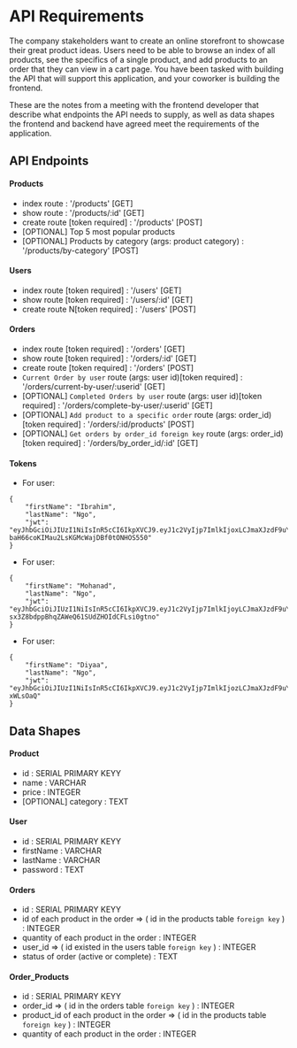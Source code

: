 # API Requirements

The company stakeholders want to create an online storefront to showcase their great product ideas. Users need to be able to browse an index of all products, see the specifics of a single product, and add products to an order that they can view in a cart page. You have been tasked with building the API that will support this application, and your coworker is building the frontend.

These are the notes from a meeting with the frontend developer that describe what endpoints the API needs to supply, as well as data shapes the frontend and backend have agreed meet the requirements of the application.

## API Endpoints

#### Products

- index route : '/products' [GET]
- show route : '/products/:id' [GET]
- create route [token required] : '/products' [POST]
- [OPTIONAL] Top 5 most popular products
- [OPTIONAL] Products by category (args: product category) : '/products/by-category' [POST]

#### Users

- index route [token required] : '/users' [GET]
- show route [token required] : '/users/:id' [GET]
- create route N[token required] : '/users' [POST]

#### Orders

- index route [token required] : '/orders' [GET]
- show route [token required] : '/orders/:id' [GET]
- create route [token required] : '/orders' [POST]
- `Current Order by user` route (args: user id)[token required] : '/orders/current-by-user/:userid' [GET]
- [OPTIONAL] `Completed Orders by user` route (args: user id)[token required] : '/orders/complete-by-user/:userid' [GET]
- [OPTIONAL] `Add product to a specific order` route (args: order_id)[token required] : '/orders/:id/products' [POST]
- [OPTIONAL] `Get orders by order_id foreign key` route (args: order_id)[token required] : '/orders/by_order_id/:id' [GET]

#### Tokens

- For user:

```
{
    "firstName": "Ibrahim",
    "lastName": "Ngo",
    "jwt": "eyJhbGciOiJIUzI1NiIsInR5cCI6IkpXVCJ9.eyJ1c2VyIjp7ImlkIjoxLCJmaXJzdF9uYW1lIjoiSWJyYWhpbSIsImxhc3RfbmFtZSI6IkFobWVkIiwicGFzc3dvcmQiOiIkMmIkMTAkak5LYktoL2d5TmFPbTNSWlAuRkVzTzlqUk95Q253N3FES1dwZ3lLRmYzTC9TUDJpRWNYcXEifSwiaWF0IjoxNjQ3MzgwNjQyfQ.3KMRCco-baH66coKIMau2LsKGMcWajDBf0tONHOS550"
}
```

- For user:

```
{
    "firstName": "Mohanad",
    "lastName": "Ngo",
    "jwt": "eyJhbGciOiJIUzI1NiIsInR5cCI6IkpXVCJ9.eyJ1c2VyIjp7ImlkIjoyLCJmaXJzdF9uYW1lIjoiTW9oYW5hZCIsImxhc3RfbmFtZSI6IkFobWVkIiwicGFzc3dvcmQiOiIkMmIkMTAkOTNibVNodFNUN3o5ZkdFUG8vN05pLkZyNWVkZWQ5bC9nWjZIdzZzNkgyOUhkcDFyb3RZek8ifSwiaWF0IjoxNjQ3MzgxMDA1fQ.OkhwA-sx3Z8bdppBhqZAWeQ61SUdZHOIdCFLsi0gtno"
}
```

- For user:

```
{
    "firstName": "Diyaa",
    "lastName": "Ngo",
    "jwt": "eyJhbGciOiJIUzI1NiIsInR5cCI6IkpXVCJ9.eyJ1c2VyIjp7ImlkIjozLCJmaXJzdF9uYW1lIjoiRGl5YWEiLCJsYXN0X25hbWUiOiJBaG1lZCIsInBhc3N3b3JkIjoiJDJiJDEwJDVnM2dxcTRsOGRHOElyNy5CbkVWS3VsbnNtYnlVU3lhSkZSUEdRMVR5TG5LSGIvVnF0L242In0sImlhdCI6MTY0NzM4MTEzN30.jM23fFSLQxpk7uMG_ZftN9bRUdGk8BKJG5t-xWLsOaQ"
}
```

## Data Shapes

#### Product

- id : SERIAL PRIMARY KEYY
- name : VARCHAR
- price : INTEGER
- [OPTIONAL] category : TEXT

#### User

- id : SERIAL PRIMARY KEYY
- firstName : VARCHAR
- lastName : VARCHAR
- password : TEXT

#### Orders

- id : SERIAL PRIMARY KEYY
- id of each product in the order => ( id in the products table `foreign key` ) : INTEGER
- quantity of each product in the order : INTEGER
- user_id => ( id existed in the users table `foreign key` ) : INTEGER
- status of order (active or complete) : TEXT

#### Order_Products

- id : SERIAL PRIMARY KEYY
- order_id => ( id in the orders table `foreign key` ) : INTEGER
- product_id of each product in the order => ( id in the products table `foreign key` ) : INTEGER
- quantity of each product in the order : INTEGER
